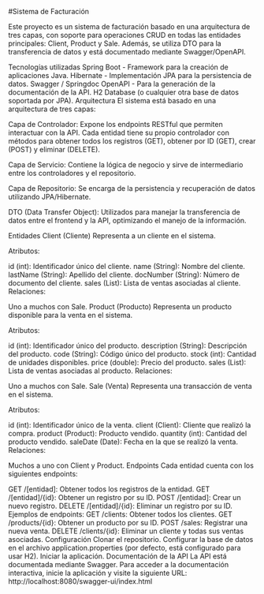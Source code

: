 #Sistema de Facturación

Este proyecto es un sistema de facturación basado en una arquitectura de tres capas, con soporte para operaciones CRUD en todas las entidades principales: Client, Product y Sale. Además, se utiliza DTO para la transferencia de datos y está documentado mediante Swagger/OpenAPI.

Tecnologías utilizadas
Spring Boot - Framework para la creación de aplicaciones Java.
Hibernate - Implementación JPA para la persistencia de datos.
Swagger / Springdoc OpenAPI - Para la generación de la documentación de la API.
H2 Database (o cualquier otra base de datos soportada por JPA).
Arquitectura
El sistema está basado en una arquitectura de tres capas:

Capa de Controlador: Expone los endpoints RESTful que permiten interactuar con la API. Cada entidad tiene su propio controlador con métodos para obtener todos los registros (GET), obtener por ID (GET), crear (POST) y eliminar (DELETE).

Capa de Servicio: Contiene la lógica de negocio y sirve de intermediario entre los controladores y el repositorio.

Capa de Repositorio: Se encarga de la persistencia y recuperación de datos utilizando JPA/Hibernate.

DTO (Data Transfer Object): Utilizados para manejar la transferencia de datos entre el frontend y la API, optimizando el manejo de la información.

Entidades
Client (Cliente)
Representa a un cliente en el sistema.

Atributos:

id (int): Identificador único del cliente.
name (String): Nombre del cliente.
lastName (String): Apellido del cliente.
docNumber (String): Número de documento del cliente.
sales (List<Sale>): Lista de ventas asociadas al cliente.
Relaciones:

Uno a muchos con Sale.
Product (Producto)
Representa un producto disponible para la venta en el sistema.

Atributos:

id (int): Identificador único del producto.
description (String): Descripción del producto.
code (String): Código único del producto.
stock (int): Cantidad de unidades disponibles.
price (double): Precio del producto.
sales (List<Sale>): Lista de ventas asociadas al producto.
Relaciones:

Uno a muchos con Sale.
Sale (Venta)
Representa una transacción de venta en el sistema.

Atributos:

id (int): Identificador único de la venta.
client (Client): Cliente que realizó la compra.
product (Product): Producto vendido.
quantity (int): Cantidad del producto vendido.
saleDate (Date): Fecha en la que se realizó la venta.
Relaciones:

Muchos a uno con Client y Product.
Endpoints
Cada entidad cuenta con los siguientes endpoints:

GET /[entidad]: Obtener todos los registros de la entidad.
GET /[entidad]/{id}: Obtener un registro por su ID.
POST /[entidad]: Crear un nuevo registro.
DELETE /[entidad]/{id}: Eliminar un registro por su ID.
Ejemplos de endpoints:
GET /clients: Obtener todos los clientes.
GET /products/{id}: Obtener un producto por su ID.
POST /sales: Registrar una nueva venta.
DELETE /clients/{id}: Eliminar un cliente y todas sus ventas asociadas.
Configuración
Clonar el repositorio.
Configurar la base de datos en el archivo application.properties (por defecto, está configurado para usar H2).
Iniciar la aplicación.
Documentación de la API
La API está documentada mediante Swagger. Para acceder a la documentación interactiva, inicie la aplicación y visite la siguiente URL: http://localhost:8080/swagger-ui/index.html
